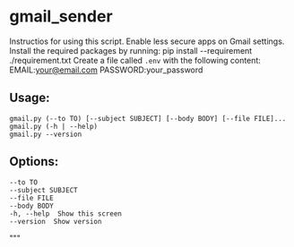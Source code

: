 # gmail_sender
Instructios for using this script.
Enable less secure apps on Gmail settings.
Install the required packages by running:
    pip install --requirement ./requirement.txt
Create a file called `.env` with the following content:
    EMAIL:your@email.com
    PASSWORD:your_password

## Usage:
    gmail.py (--to TO) [--subject SUBJECT] [--body BODY] [--file FILE]...
    gmail.py (-h | --help)
    gmail.py --version
    
## Options:
    --to TO
    --subject SUBJECT
    --file FILE
    --body BODY
    -h, --help  Show this screen
    --version  Show version
"""